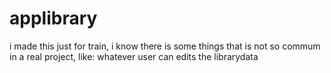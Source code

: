 # applibrary
 i made this just for train, i know there is some things that is not so commum in a real project, like: whatever user can edits the librarydata 
